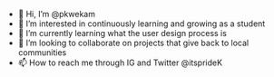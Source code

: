 - 👋 Hi, I’m @pkwekam
- 👀 I’m interested in continuously learning and growing as a student
- 🌱 I’m currently learning what the user design process is
- 💞️ I’m looking to collaborate on projects that give back to local communities
- 📫 How to reach me through IG and Twitter @itsprideK

<!---
pkwekam/pkwekam is a ✨ special ✨ repository because its `README.md` (this file) appears on your GitHub profile.
You can click the Preview link to take a look at your changes.
--->
